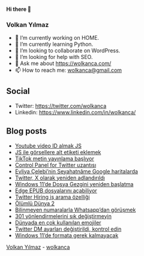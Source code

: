 #### Hi there 👋

### Volkan Yılmaz

- 🔭 I’m currently working on HOME.
- 🌱 I’m currently learning Python.
- 👯 I’m looking to collaborate on WordPress.
- 🤔 I’m looking for help with SEO.
- 💬 Ask me about https://wolkanca.com/
- 📫 How to reach me: wolkanca@gmail.com

## Social
- Twitter: https://twitter.com/wolkanca
- Linkedin: https://www.linkedin.com/in/wolkanca/



## Blog posts
<!-- BLOG-POST-LIST:START -->
- [Youtube video ID almak JS](https://wolkanca.com/youtube-video-id-almak-js/)
- [JS ile görsellere alt etiketi eklemek](https://wolkanca.com/js-ile-gorsellere-alt-etiketi-eklemek/)
- [TikTok metin yayınlama başlıyor](https://wolkanca.com/tiktok-metin-yayinlama-basliyor/)
- [Control Panel for Twitter uzantısı](https://wolkanca.com/control-panel-for-twitter-uzantisi/)
- [Evliya Çelebi’nin Seyahatnâme Google haritalarda](https://wolkanca.com/evliya-celebinin-seyahatname-google-haritalarda/)
- [Twitter, X olarak yeniden adlandırıldı](https://wolkanca.com/twitter-x-olarak-yeniden-adlandirildi/)
- [Windows 11’de Dosya Gezgini yeniden başlatma](https://wolkanca.com/windows-11de-dosya-gezgini-yeniden-baslatma/)
- [Edge EPUB dosyalarını açabiliyor](https://wolkanca.com/edge-epub-dosyalarini-acabiliyor/)
- [Twitter Hiring iş arama özelliği](https://wolkanca.com/twitter-hiring-is-arama-ozelligi/)
- [Ölümlü Dünya 2](https://wolkanca.com/olumlu-dunya-2/)
- [Bilinmeyen numaralarla Whatsapp’dan görüşmek](https://wolkanca.com/bilinmeyen-numaralarla-whatsappdan-gorusmek/)
- [301 yönlendirmelerini sık değiştirmeyin](https://wolkanca.com/301-yonlendirmelerini-sik-degistirmeyin/)
- [Dünyada en çok kullanılan emojiler](https://wolkanca.com/dunyada-en-cok-kullanilan-emojiler/)
- [Twitter DM ayarları değiştirildi, kontrol edin](https://wolkanca.com/twitter-dm-ayarlari-degistirildi-kontrol-edin/)
- [Windows 11’de formata gerek kalmayacak](https://wolkanca.com/windows-11de-formata-gerek-kalmayacak/)
<!-- BLOG-POST-LIST:END -->


[Volkan Yılmaz](https://volkanyilmaz.com.tr/) - [wolkanca](https://wolkanca.com/)
